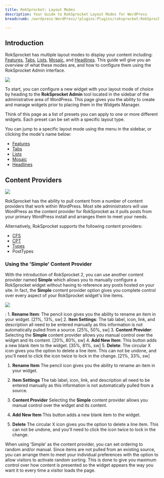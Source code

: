 ```yaml
---
title: RokSprocket: Layout Modes
description: Your Guide to RokSprocket Layout Modes for WordPress
breadcrumb: /wordpress:WordPress/!plugins:Plugins/roksprocket:RokSprocket

---
```


Introduction
------------
RokSprocket has multiple layout modes to display your content including: [Features][features_link], [Tabs][tabs_link], [Lists][lists_link], [Mosaic][mosaic_link], and [Headlines][headlines_link]. This guide will give you an overview of what these modes are, and how to configure them using the RokSprocket Admin interface.

![][admin1]

To start, you can configure a new widget with your layout mode of choice by heading to the **RokSprocket Admin** tool located in the sidebar of the administrative area of WordPress. This page gives you the ability to create and manage widgets prior to placing them in the Widgets Manager.

Think of this page as a list of presets you can apply to one or more different widgets. Each preset can be set with a specific layout type.

You can jump to a specific layout mode using the menu in the sidebar, or clicking the mode's name below:

* [Features][features_link]
* [Tabs][tabs_link]
* [Lists][lists_link]
* [Mosaic][mosaic_link]
* [Headlines][headlines_link]

Content Providers
-----
![][content]

RokSprocket has the ability to pull content from a number of content providers that work within WordPress. Most site administrators will use WordPress as the content provider for RokSprocket as it pulls posts from your primary WordPress install and arranges them to meet your needs. 

Alternatively, RokSprocket supports the following content providers:

* [CFS][cfs]
* [CPT][cpt]
* [Types][types]
* PostTypes

### Using the 'Simple' Content Provider
With the introduction of RokSprocket 2, you can use another content provider named **Simple** which allows you to manually configure a RokSprocket widget without having to reference any posts hosted on your site. In fact, the **Simple** content provider option gives you complete control over every aspect of your RokSprocket widget's line items.

![][simple]

:   1. **Rename Item**: The pencil icon gives you the ability to rename an item in your widget. [21%, 13%, sw]
    2. **Item Settings**: The tab label, icon, link, and description all need to be entered manually as this information is not automatically pulled from a source. [25%, 50%, sw]
    3. **Content Provider**: Selecting the **Simple** content provider allows you manual control over the widget and its content. [20%, 80%, sw]
    4. **Add New Item**: This button adds a new blank item to the widget. [35%, 81%, sw]
    5. **Delete**: The circular X icon gives you the option to delete a line item. This can not be undone, and you'll need to click the icon twice to lock in the change. [21%, 33%, sw]

1. **Rename Item** The pencil icon gives you the ability to rename an item in your widget.

2. **Item Settings** The tab label, icon, link, and description all need to be entered manually as this information is not automatically pulled from a source.

3. **Content Provider** Selecting the **Simple** content provider allows you manual control over the widget and its content.

4. **Add New Item** This button adds a new blank item to the widget.

5. **Delete** The circular X icon gives you the option to delete a line item. This can not be undone, and you'll need to click the icon twice to lock in the change.

When using ‘Simple’ as the content provider, you can set ordering to random and/or manual. Since items are not pulled from an existing source, you can arrange them to meet your individual preferences with the option to allow visitors to activate random sorting. This is done to give you maximum control over how content is presented so the widget appears the way you want it to every time a visitor loads the page.

[features_link]: features_mode.md
[lists_link]: lists_mode.md
[tabs_link]: tabs_mode.md
[mosaic_link]: mosaic_mode.md
[headlines_link]: headlines_mode.md
[strips_link]: strips_mode.md
[roksprocket_widget_1]: assets/roksprocket_widget_1.png
[strips_demo]: assets/strips_demo.png
[admin1]: assets/wp_roksprocket_admin_1.png
[features1]: assets/wp_roksprocket_features_1.png
[headlines1]: assets/wp_roksprocket_headlines_1.png
[lists1]: assets/wp_roksprocket_lists_1.png
[mosaic1]: assets/wp_roksprocket_mosaic_1.png
[tabs1]: assets/wp_roksprocket_tabs_1.png
[widget1]: assets/wp_roksprocket_widget_1.png
[widget2]: assets/wp_roksprocket_widget_2.png
[simple]: assets/roksprocket_simple.jpg
[content]: assets/roksprocket_content.jpg
[cfs]: http://wordpress.org/plugins/custom-field-suite/
[cpt]: http://wordpress.org/plugins/custom-post-type-ui/
[types]: http://wordpress.org/plugins/types/